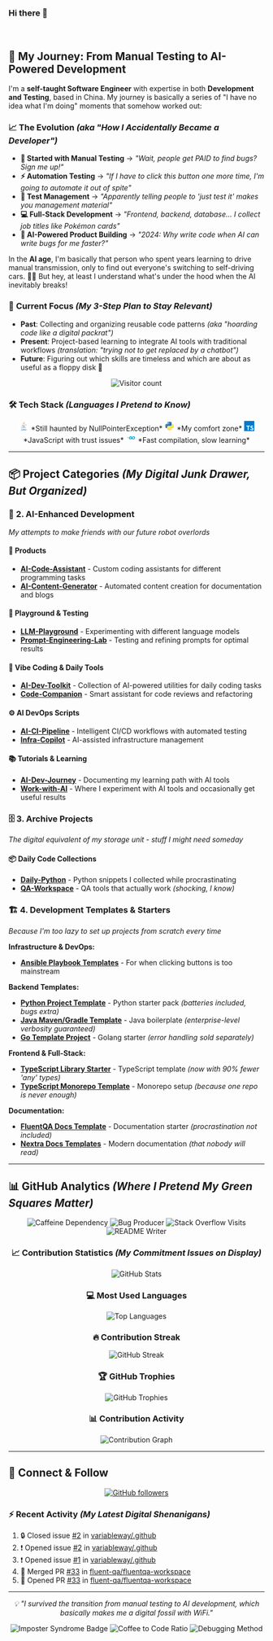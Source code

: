 ### Hi there 👋

<!-- <p align="center">
    <a href="https://github.com/qdriven">
    <img width="80%" src="./assets/me-notion-png.png">
</p> -->

<br />

## 🚀 My Journey: From Manual Testing to AI-Powered Development

I'm a **self-taught Software Engineer** with expertise in both **Development and Testing**, based in China. My journey is basically a series of "I have no idea what I'm doing" moments that somehow worked out:

### 📈 **The Evolution** *(aka "How I Accidentally Became a Developer")*
- **🧪 Started with Manual Testing** → *"Wait, people get PAID to find bugs? Sign me up!"*
- **⚡ Automation Testing** → *"If I have to click this button one more time, I'm going to automate it out of spite"*
- **👥 Test Management** → *"Apparently telling people to 'just test it' makes you management material"*
- **💻 Full-Stack Development** → *"Frontend, backend, database... I collect job titles like Pokémon cards"*
- **🤖 AI-Powered Product Building** → *"2024: Why write code when AI can write bugs for me faster?"*

In the **AI age**, I'm basically that person who spent years learning to drive manual transmission, only to find out everyone's switching to self-driving cars. 🤷‍♂️ But hey, at least I understand what's under the hood when the AI inevitably breaks!

### 🎯 **Current Focus** *(My 3-Step Plan to Stay Relevant)*
- **Past**: Collecting and organizing reusable code patterns *(aka "hoarding code like a digital packrat")*
- **Present**: Project-based learning to integrate AI tools with traditional workflows *(translation: "trying not to get replaced by a chatbot")*
- **Future**: Figuring out which skills are timeless and which are about as useful as a floppy disk 💾

<p align="center">
  <img src="https://profile-counter.glitch.me/qdriven/count.svg" alt="Visitor count" />
</p>

### 🛠️ **Tech Stack** *(Languages I Pretend to Know)*
<p align="center">
<code><img height="20" src="https://raw.githubusercontent.com/github/explore/5b3600551e122a3277c2c5368af2ad5725ffa9a1/topics/java/java.png"></code> *Still haunted by NullPointerException*
<code><img height="20" src="https://raw.githubusercontent.com/github/explore/80688e429a7d4ef2fca1e82350fe8e3517d3494d/topics/python/python.png"></code> *My comfort zone*
<code><img height="20" src="https://raw.githubusercontent.com/github/explore/80688e429a7d4ef2fca1e82350fe8e3517d3494d/topics/typescript/typescript.png"></code> *JavaScript with trust issues*
<code><img height="20" src="https://raw.githubusercontent.com/github/explore/80688e429a7d4ef2fca1e82350fe8e3517d3494d/topics/go/go.png"></code> *Fast compilation, slow learning*
</p>

---

## 📦 **Project Categories** *(My Digital Junk Drawer, But Organized)*

### 🤖 **2. AI-Enhanced Development**
*My attempts to make friends with our future robot overlords*

#### 🚀 **Products**
- **[AI-Code-Assistant](https://github.com/qdriven/ai-code-assistant)** - Custom coding assistants for different programming tasks
- **[AI-Content-Generator](https://github.com/qdriven/ai-content-gen)** - Automated content creation for documentation and blogs

#### 🧪 **Playground & Testing**
- **[LLM-Playground](https://github.com/qdriven/llm-playground)** - Experimenting with different language models
- **[Prompt-Engineering-Lab](https://github.com/qdriven/prompt-lab)** - Testing and refining prompts for optimal results

#### 🔧 **Vibe Coding & Daily Tools**
- **[AI-Dev-Toolkit](https://github.com/qdriven/ai-dev-toolkit)** - Collection of AI-powered utilities for daily coding tasks
- **[Code-Companion](https://github.com/qdriven/code-companion)** - Smart assistant for code reviews and refactoring

#### ⚙️ **AI DevOps Scripts**
- **[AI-CI-Pipeline](https://github.com/qdriven/ai-ci-pipeline)** - Intelligent CI/CD workflows with automated testing
- **[Infra-Copilot](https://github.com/qdriven/infra-copilot)** - AI-assisted infrastructure management

#### 📚 **Tutorials & Learning**
- **[AI-Dev-Journey](https://github.com/qdriven/ai-dev-journey)** - Documenting my learning path with AI tools
- **[Work-with-AI](https://github.com/qdriven/work-with-ai)** - Where I experiment with AI tools and occasionally get useful results

### 🗄️ **3. Archive Projects**
*The digital equivalent of my storage unit - stuff I might need someday*

#### 📦 **Daily Code Collections**
- **[Daily-Python](https://github.com/fluent-qa/Daily-python)** - Python snippets I collected while procrastinating
- **[QA-Workspace](https://github.com/fluent-qa/fluentqa-workspace)** - QA tools that actually work *(shocking, I know)*

### 🏗️ **4. Development Templates & Starters**
*Because I'm too lazy to set up projects from scratch every time*

**Infrastructure & DevOps:**
- **[Ansible Playbook Templates](https://github.com/qdriven/ansible-playbook-templates)** - For when clicking buttons is too mainstream

**Backend Templates:**
- **[Python Project Template](https://github.com/fluent-qa/fluentqa-pytpl)** - Python starter pack *(batteries included, bugs extra)*
- **[Java Maven/Gradle Template](https://github.com/fluent-qa/fluent-java-tpl)** - Java boilerplate *(enterprise-level verbosity guaranteed)*
- **[Go Template Project](https://github.com/fluent-qa/fluentqa-gotpl)** - Golang starter *(error handling sold separately)*

**Frontend & Full-Stack:**
- **[TypeScript Library Starter](https://github.com/fluent-qa/ts-lib-starter)** - TypeScript template *(now with 90% fewer 'any' types)*
- **[TypeScript Monorepo Template](https://github.com/qdriven/mono-ts-starter)** - Monorepo setup *(because one repo is never enough)*

**Documentation:**
- **[FluentQA Docs Template](https://github.com/qdriven/fluentqa-md-docs-template)** - Documentation starter *(procrastination not included)*
- **[Nextra Docs Templates](https://github.com/qdriven/docs-templates)** - Modern documentation *(that nobody will read)*

---

## 📊 **GitHub Analytics** *(Where I Pretend My Green Squares Matter)*

<div align="center">

![Caffeine Dependency](https://img.shields.io/badge/Caffeine%20Dependency-Critical-red?style=flat-square&logo=coffee)
![Bug Producer](https://img.shields.io/badge/Bug%20Producer-Expert%20Level-orange?style=flat-square&logo=bug)
![Stack Overflow Visits](https://img.shields.io/badge/Stack%20Overflow%20Visits-Daily-blue?style=flat-square&logo=stackoverflow)
![README Writer](https://img.shields.io/badge/README%20Writer-Procrastinating-yellow?style=flat-square&logo=markdown)

### 📈 **Contribution Statistics** *(My Commitment Issues on Display)*
<img src="https://github-readme-stats.vercel.app/api?username=qdriven&show_icons=true&hide_border=true&count_private=true&theme=radical&include_all_commits=true&hide_rank=false" alt="GitHub Stats" />

### 💻 **Most Used Languages**
<img src="https://github-readme-stats.vercel.app/api/top-langs/?username=qdriven&layout=compact&theme=radical&hide_border=true&langs_count=8" alt="Top Languages" />

### 🔥 **Contribution Streak**
<img src="https://github-readme-streak-stats.herokuapp.com/?user=qdriven&theme=radical&hide_border=true" alt="GitHub Streak" />

### 🏆 **GitHub Trophies**
<img src="https://github-profile-trophy.vercel.app/?username=qdriven&theme=radical&no-frame=true&row=1&column=7" alt="GitHub Trophies" />

### 📊 **Contribution Activity**
<img src="https://github-readme-activity-graph.vercel.app/graph?username=qdriven&theme=redical&hide_border=true" alt="Contribution Graph" />

</div>

---

## 🌟 **Connect & Follow**

<p align="center">
<a href="https://github.com/qdriven?tab=followers">
  <img src="https://img.shields.io/github/followers/qdriven?label=Follow&style=social" alt="GitHub followers" />
</a>
</p>

### ⚡ **Recent Activity** *(My Latest Digital Shenanigans)*

<!--START_SECTION:activity-->
1. 🔒 Closed issue [#2](https://github.com/variableway/.github/issues/2) in [variableway/.github](https://github.com/variableway/.github)
2. ❗ Opened issue [#2](https://github.com/variableway/.github/issues/2) in [variableway/.github](https://github.com/variableway/.github)
3. ❗ Opened issue [#1](https://github.com/variableway/.github/issues/1) in [variableway/.github](https://github.com/variableway/.github)
4. 🎉 Merged PR [#33](https://github.com/fluent-qa/fluentqa-workspace/pull/33) in [fluent-qa/fluentqa-workspace](https://github.com/fluent-qa/fluentqa-workspace)
5. 💪 Opened PR [#33](https://github.com/fluent-qa/fluentqa-workspace/pull/33) in [fluent-qa/fluentqa-workspace](https://github.com/fluent-qa/fluentqa-workspace)
<!--END_SECTION:activity-->

---

<p align="center">
  <i>💡 "I survived the transition from manual testing to AI development, which basically makes me a digital fossil with WiFi."</i>
</p>

<p align="center">
  <img src="https://img.shields.io/badge/Imposter%20Syndrome-Active-green?style=flat-square&logo=github&logoColor=white" alt="Imposter Syndrome Badge"/>
  <img src="https://img.shields.io/badge/Coffee%20to%20Code%20Ratio-3:1-brown?style=flat-square&logo=coffeescript&logoColor=white" alt="Coffee to Code Ratio"/>
  <img src="https://img.shields.io/badge/Debugging%20Method-Console.log-purple?style=flat-square&logo=javascript&logoColor=white" alt="Debugging Method"/>
</p>

<!--
**qdriven/qdriven** is a ✨ _special_ ✨ repository because its `README.md` (this file) appears on your GitHub profile.
!-->

